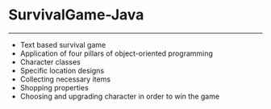 # SurvivalGame-Java
---
- Text based survival game
- Application of four pillars of object-oriented programming
- Character classes
- Specific location designs
- Collecting necessary items
- Shopping properties 
- Choosing and upgrading character in order to win the game
